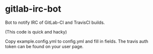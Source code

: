 gitlab-irc-bot
==============

Bot to notify IRC of GitLab-CI and TravisCI builds.

(This code is quick and hacky)

Copy example.config.yml to config.yml and fill in fields. The travis auth token can be found on your user page.
